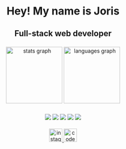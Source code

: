<h1 align="center">Hey! My name is Joris</h1>
<h2 align="center">Full-stack web developer</h2>

### 

<div align="center">
  <img src="https://github-readme-stats.vercel.app/api?hide_title=true&hide_rank=true&show_icons=false&include_all_commits=true&count_private=true&disable_animations=true&theme=graywhite&locale=en&hide_border=false&username=jorismertz" height="150" alt="stats graph"  />
  <img src="https://github-readme-stats.vercel.app/api/top-langs?locale=en&hide_title=true&layout=compact&card_width=320&langs_count=5&theme=graywhite&hide_border=false&username=jorismertz" height="150" alt="languages graph"  />
</div>

###

<p align="center">
    <img align="center" src="https://github.com/jorismx/jorismertz/blob/main/assets/javascript.png?raw=true">
    <img align="center" src="https://github.com/jorismx/jorismertz/blob/main/assets/nextjs.png?raw=true">
    <img align="center" src="https://github.com/jorismx/jorismertz/blob/main/assets/sass_scss.png?raw=true">
    <img align="center" src="https://github.com/jorismx/jorismertz/blob/main/assets/react.png?raw=true">
    <img align="center" src="https://github.com/jorismx/jorismertz/blob/main/assets/nodejs.png?raw=true">
</p>

###

<p align="center">
  <a href="https://instagram.com/jorisportfoliox" target="_blank">
    <img src="https://img.shields.io/static/v1?message=@jorisportfoliox&logo=instagram&label=INSTAGRAM&color=E4405F&logoColor=000&labelColor=fff&style=for-the-badge" height="35" alt="instagram logo"  />
  </a>
  <a href="https://codepen.io/jorismertz" target="_blank">
    <img src="https://img.shields.io/static/v1?message=@jorismertz&logo=codepen&label=Codepen&color=000000&logoColor=000&labelColor=fff&style=for-the-badge" height="35" alt="codepen logo"  />
  </a>
</p>

